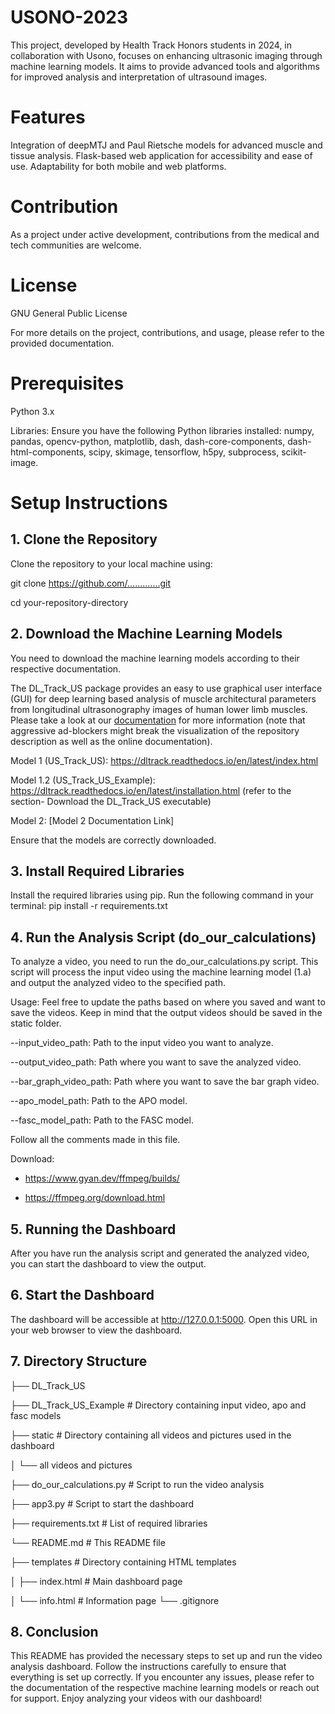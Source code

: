 # USONO-2023
This project, developed by Health Track Honors students in 2024, in collaboration with Usono, focuses on enhancing ultrasonic imaging through machine learning models. It aims to provide advanced tools and algorithms for improved analysis and interpretation of ultrasound images.

# Features
Integration of deepMTJ and Paul Rietsche models for advanced muscle and tissue analysis. Flask-based web application for accessibility and ease of use. Adaptability for both mobile and web platforms.

# Contribution
As a project under active development, contributions from the medical and tech communities are welcome.

# License
GNU General Public License

For more details on the project, contributions, and usage, please refer to the provided documentation.

# Prerequisites

Python 3.x

Libraries: Ensure you have the following Python libraries installed: numpy, pandas, opencv-python, matplotlib, dash, dash-core-components, dash-html-components, scipy, skimage, tensorflow, h5py, subprocess, scikit-image.

# Setup Instructions
## 1. Clone the Repository
Clone the repository to your local machine using:

git clone https://github.com/.............git

cd your-repository-directory


## 2. Download the Machine Learning Models
You need to download the machine learning models according to their respective documentation. 

The DL_Track_US package provides an easy to use graphical user interface (GUI) for deep learning based analysis of muscle architectural parameters from longitudinal ultrasonography images of human lower limb muscles. Please take a look at our [documentation](https://dltrack.readthedocs.io/en/latest/index.html) for more information (note that aggressive ad-blockers might break the visualization of the repository description as well as the online documentation).

Model 1 (US_Track_US): https://dltrack.readthedocs.io/en/latest/index.html

Model 1.2 (US_Track_US_Example): https://dltrack.readthedocs.io/en/latest/installation.html (refer to the section- Download the DL_Track_US executable)

Model 2: [Model 2 Documentation Link]

Ensure that the models are correctly downloaded.

## 3. Install Required Libraries
Install the required libraries using pip. Run the following command in your terminal:
pip install -r requirements.txt

## 4. Run the Analysis Script (do_our_calculations)
To analyze a video, you need to run the do_our_calculations.py script. 
This script will process the input video using the machine learning model (1.a) and output the analyzed video to the specified path.

Usage:
Feel free to update the paths based on where you saved and want to save the videos. Keep in mind that the output videos should 
be saved in the static folder. 

--input_video_path: Path to the input video you want to analyze. 

--output_video_path: Path where you want to save the analyzed video. 

--bar_graph_video_path: Path where you want to save the bar graph video.

--apo_model_path: Path to the APO model.

--fasc_model_path: Path to the FASC model.

Follow all the comments made in this file. 

Download:

- https://www.gyan.dev/ffmpeg/builds/

- https://ffmpeg.org/download.html

## 5. Running the Dashboard
After you have run the analysis script and generated the analyzed video, you can start the dashboard to view the output.

## 6. Start the Dashboard

The dashboard will be accessible at  http://127.0.0.1:5000. Open this URL in your web browser to view the dashboard.

## 7. Directory Structure

├── DL_Track_US  

├── DL_Track_US_Example      # Directory containing input video, apo and fasc models 

├── static                   # Directory containing all videos and pictures used in the dashboard

│   └── all videos and pictures     

├── do_our_calculations.py   # Script to run the video analysis

├── app3.py                  # Script to start the dashboard

├── requirements.txt         # List of required libraries

└── README.md                # This README file

├── templates                # Directory containing HTML templates

│   ├── index.html           # Main dashboard page

│   └── info.html            # Information page
└── .gitignore

## 8. Conclusion
This README has provided the necessary steps to set up and run the video analysis dashboard. 
Follow the instructions carefully to ensure that everything is set up correctly. 
If you encounter any issues, please refer to the documentation of the respective machine learning models or reach out for support. 
Enjoy analyzing your videos with our dashboard!
